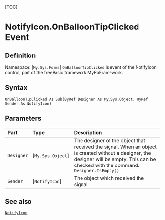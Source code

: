 [TOC]
# NotifyIcon.OnBalloonTipClicked Event

## Definition
Namespace: [`My.Sys.Forms`]
`OnBalloonTipClicked` is event of the NotifyIcon control, part of the freeBasic framework MyFbFramework.
## Syntax
```freeBasic
OnBalloonTipClicked As Sub(ByRef Designer As My.Sys.Object, ByRef Sender As NotifyIcon)
```

## Parameters

|Part|Type|Description|
| :------------ | :------------ | :------------ |
|`Designer`|[`My.Sys.Object`]|The designer of the object that received the signal. When an object is created without a designer, the designer will be empty. This can be checked with the command: `Designer.IsEmpty()`|
|`Sender`|[`NotifyIcon`]|The object which received the signal|

## See also
[`NotifyIcon`](NotifyIcon.md)
